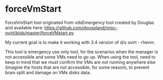 forceVmStart
============
ForceVmStart tool originated from vdsEmergency tool created by Douglas and available here:
https://github.com/dougsland/misc-ovirt/blob/master/forceVMstart.py

My current goal is to make it working with 3.4 version of d/s ovirt - rhevm.


This tool is emergency use only tool, for the scenarios when the manager is not accessible and some VMs need to go up. When using the tool, need to keep in mind that we must confirm the VMs are not running anywhere else (imagine the hosts that are not accessible, for some reason), to prevent brain split and damage on VMs disks data.

